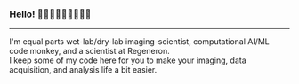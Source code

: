 ### Hello! 🥼🔬🧬🧪👨🏾‍🔬🧪🧫
-----

I'm equal parts wet-lab/dry-lab imaging-scientist, computational AI/ML code monkey, and a scientist at Regeneron.  
I keep some of my code here for you to make your imaging, data acquisition, and analysis life a bit easier. 

<!--
**ajay-bhargava/ajay-bhargava** is a ✨ _special_ ✨ repository because its `README.md` (this file) appears on your GitHub profile.

Here are some ideas to get you started:

- 🔭 I’m currently working on ...
- 🌱 I’m currently learning ...
- 👯 I’m looking to collaborate on ...
- 🤔 I’m looking for help with ...
- 💬 Ask me about ...
- 📫 How to reach me: ...
- 😄 Pronouns: ...
- ⚡ Fun fact: ...
-->
